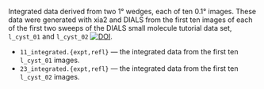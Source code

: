 Integrated data derived from two 1° wedges, each of ten 0.1° images.
These data were generated with xia2 and DIALS from the first ten images of each of the first two sweeps of the DIALS small molecule tutorial data set, `l_cyst_01` and `l_cyst_02` [![DOI](https://zenodo.org/badge/DOI/10.5281/zenodo.51405.svg)](https://doi.org/10.5281/zenodo.51405).
 * `11_integrated.{expt,refl}` — the integrated data from the first ten `l_cyst_01` images.
 * `23_integrated.{expt,refl}` — the integrated data from the first ten `l_cyst_02` images.
